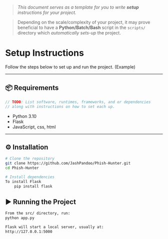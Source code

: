 > *This document serves as a template for you to write **setup** instructions for your project.* 

> Depending on the scale/complexity of your project, it may prove beneficial to have a **Python/Batch/Bash** script in the `scripts/` directory which *automatically sets-up* the project.

# Setup Instructions

Follow the steps below to set up and run the project. (Example)

---

## 📦 Requirements
``` c
// TODO: List software, runtimes, frameworks, and or dependencies
// along with instructions on how to set each up.
```
- Python 3.10
- Flask
- JavaScript, css, html

---

## ⚙️ Installation
``` bash
# Clone the repository
git clone https://github.com/JashPandoo/Phish-Hunter.git
cd Phish-Hunter

# Install dependencies
To install Flask
    pip install flask
```

## ▶️ Running the Project
``` bash
From the src/ directory, run:
python app.py

Flask will start a local server, usually at:
http://127.0.0.1:5000

```

